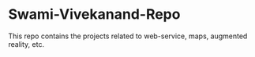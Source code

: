 Swami-Vivekanand-Repo
=====================

This repo contains the projects related to web-service, maps, augmented reality, etc.